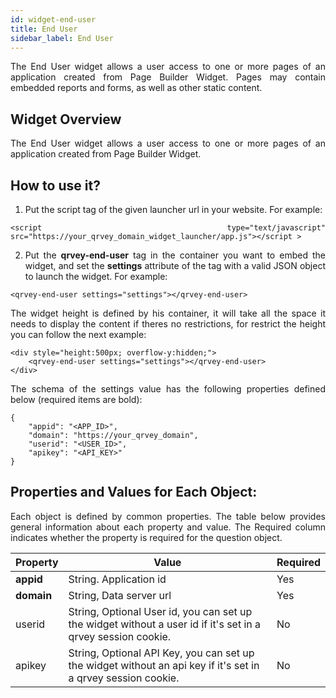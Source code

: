 ```yaml
---
id: widget-end-user
title: End User
sidebar_label: End User
---
```


<div style="text-align: justify">

The End User widget allows a user access to one or more pages of an application created from Page Builder Widget. Pages may contain embedded reports and forms, as well as other static content.

## Widget Overview

The End User widget allows a user access to one or more pages of an application created from Page Builder Widget.

## How to use it?

1. Put the script tag of the given launcher url in your website. For example:

```
<script type="text/javascript" src="https://your_qrvey_domain_widget_launcher/app.js"></script >
```

2. Put the **qrvey-end-user** tag in the container you want to embed the widget, and set the **settings** attribute of the tag with a valid JSON object to launch the widget. For example:

```
<qrvey-end-user settings="settings"></qrvey-end-user>
```

The widget height is defined by his container, it will take all the space it needs to display the content if theres no restrictions, for restrict the height you can follow the next example:

```
<div style="height:500px; overflow-y:hidden;">
    <qrvey-end-user settings="settings"></qrvey-end-user>
</div>
```

The schema of the settings value has the following properties defined below (required items are bold):

```
{
    "appid": "<APP_ID>",
    "domain": "https://your_qrvey_domain",
    "userid": "<USER_ID>",
    "apikey": "<API_KEY>"		
}
```

## Properties and Values for Each Object:

Each object is defined by common properties. The table below provides general information about each property and value. The Required column indicates whether the property is required for the question object.

| **Property** | **Value** | **Required** |
| --- | --- | --- |
| **appid** | String. Application id | Yes |
| **domain** | String, Data server url | Yes |
| userid | String, Optional User id, you can set up the widget without a user id if it's set in a qrvey session cookie. | No |
| apikey | String, Optional API Key, you can set up the widget without an api key if it's set in a qrvey session cookie. | No |